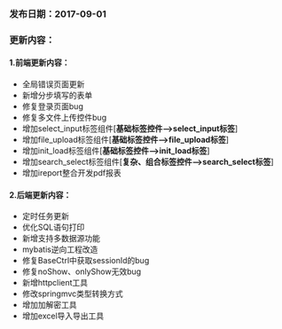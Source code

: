 ### 发布日期：2017-09-01

### 更新内容：

#### 1.前端更新内容：

* 全局错误页面更新
* 新增分步填写的表单
* 修复登录页面bug
* 修复多文件上传控件bug
* 增加select_input标签组件[**基础标签控件--&gt;select_input标签**]
* 增加file_upload标签组件[**基础标签控件--&gt;file_upload标签**]
* 增加init_load标签组件[**基础标签控件--&gt;init_load标签**]
* 增加search_select标签组件[**复杂、组合标签控件--&gt;search_select标签**]
* 增加ireport整合开发pdf报表

#### 2.后端更新内容：

* 定时任务更新
* 优化SQL语句打印
* 新增支持多数据源功能
* mybatis逆向工程改造
* 修复BaseCtrl中获取sessionId的bug
* 修复noShow、onlyShow无效bug
* 新增httpclient工具
* 修改springmvc类型转换方式
* 增加加解密工具
* 增加excel导入导出工具


